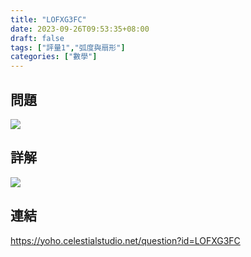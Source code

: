 ```yaml
---
title: "LOFXG3FC"
date: 2023-09-26T09:53:35+08:00
draft: false
tags: ["評量1","弧度與扇形"]
categories: ["數學"]
---
```

<!--more-->

## 問題
<img src="/posts/solution/LOFXG3FC-q.png">

## 詳解
<img src="/posts/solution/LOFXG3FC-sol.png">

## 連結

https://yoho.celestialstudio.net/question?id=LOFXG3FC
